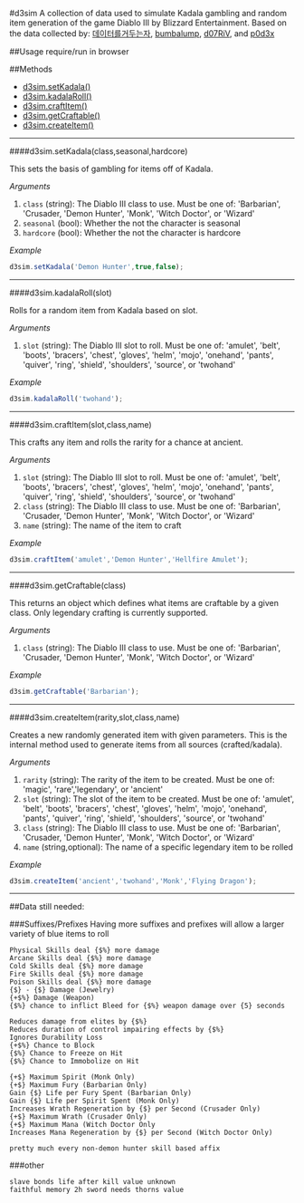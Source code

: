 #d3sim
A collection of data used to simulate Kadala gambling and random item generation of the game Diablo III by Blizzard Entertainment. Based on the data collected by:
[데이터를거두는자](https://docs.google.com/spreadsheets/d/1Ne3aqWO_UyE3yQhtbBPm1BcoRK3OsNMwwmDTbYLefzY/edit#gid=1902649360), [bumbalump](http://www.reddit.com/user/bumbalump), [d07RiV](http://www.reddit.com/user/d07RiV), and [p0d3x](http://www.reddit.com/user/p0d3x)


##Usage
require/run in browser


##Methods
* [d3sim.setKadala()](#d3simsetkadalaclassseasonalhardcore)
* [d3sim.kadalaRoll()](#d3simkadalarollslot)
* [d3sim.craftItem()](#d3simcraftitemslotclassname)
* [d3sim.getCraftable()](#d3simgetcraftableclass)
* [d3sim.createItem()](#d3simcreateitemrarityclassname)

---

####d3sim.setKadala(class,seasonal,hardcore)

This sets the basis of gambling for items off of Kadala.

*Arguments*

1. `class` (string): The Diablo III class to use. Must be one of: 'Barbarian', 'Crusader, 'Demon Hunter', 'Monk', 'Witch Doctor', or 'Wizard'
2. `seasonal` (bool): Whether the not the character is seasonal
3. `hardcore` (bool): Whether the not the character is hardcore

*Example*

```javascript
d3sim.setKadala('Demon Hunter',true,false);
```

---
####d3sim.kadalaRoll(slot)

Rolls for a random item from Kadala based on slot.

*Arguments*

1. `slot` (string): The Diablo III slot to roll. Must be one of: 'amulet', 'belt', 'boots', 'bracers', 'chest', 'gloves', 'helm', 'mojo', 'onehand', 'pants', 'quiver', 'ring', 'shield', 'shoulders', 'source', or 'twohand'

*Example*

```javascript
d3sim.kadalaRoll('twohand');
```

---
####d3sim.craftItem(slot,class,name)

This crafts any item and rolls the rarity for a chance at ancient.

*Arguments*

1. `slot` (string): The Diablo III slot to roll. Must be one of: 'amulet', 'belt', 'boots', 'bracers', 'chest', 'gloves', 'helm', 'mojo', 'onehand', 'pants', 'quiver', 'ring', 'shield', 'shoulders', 'source', or 'twohand'
2. `class` (string): The Diablo III class to use. Must be one of: 'Barbarian', 'Crusader, 'Demon Hunter', 'Monk', 'Witch Doctor', or 'Wizard'
3. `name` (string): The name of the item to craft

*Example*

```javascript
d3sim.craftItem('amulet','Demon Hunter','Hellfire Amulet');
```

---
####d3sim.getCraftable(class)

This returns an object which defines what items are craftable by a given class. Only legendary crafting is currently supported.

*Arguments*

1. `class` (string): The Diablo III class to use. Must be one of: 'Barbarian', 'Crusader, 'Demon Hunter', 'Monk', 'Witch Doctor', or 'Wizard'

*Example*
```javascript
d3sim.getCraftable('Barbarian');
```

---
####d3sim.createItem(rarity,slot,class,name)

Creates a new randomly generated item with given parameters. This is the internal method used to generate items from all sources (crafted/kadala).

*Arguments*

1. `rarity` (string): The rarity of the item to be created. Must be one of: 'magic', 'rare','legendary', or 'ancient'
2. `slot` (string): The slot of the item to be created. Must be one of: 'amulet', 'belt', 'boots', 'bracers', 'chest', 'gloves', 'helm', 'mojo', 'onehand', 'pants', 'quiver', 'ring', 'shield', 'shoulders', 'source', or 'twohand'
3. `class` (string): The Diablo III class to use. Must be one of: 'Barbarian', 'Crusader, 'Demon Hunter', 'Monk', 'Witch Doctor', or 'Wizard'
4. `name` (string,optional): The name of a specific legendary item to be rolled

*Example*

```javascript
d3sim.createItem('ancient','twohand','Monk','Flying Dragon');
```

---
##Data still needed:

###Suffixes/Prefixes
Having more suffixes and prefixes will allow a larger variety of blue items to roll
```
Physical Skills deal {$%} more damage
Arcane Skills deal {$%} more damage
Cold Skills deal {$%} more damage
Fire Skills deal {$%} more damage
Poison Skills deal {$%} more damage
{$} - {$} Damage (Jewelry)
{+$%} Damage (Weapon)
{$%} chance to inflict Bleed for {$%} weapon damage over {5} seconds

Reduces damage from elites by {$%}
Reduces duration of control impairing effects by {$%}
Ignores Durability Loss
{+$%} Chance to Block
{$%} Chance to Freeze on Hit
{$%} Chance to Immobolize on Hit

{+$} Maximum Spirit (Monk Only)
{+$} Maximum Fury (Barbarian Only)
Gain {$} Life per Fury Spent (Barbarian Only)
Gain {$} Life per Spirit Spent (Monk Only)
Increases Wrath Regeneration by {$} per Second (Crusader Only)
{+$} Maximum Wrath (Crusader Only)
{+$} Maximum Mana (Witch Doctor Only
Increases Mana Regeneration by {$} per Second (Witch Doctor Only)

pretty much every non-demon hunter skill based affix
```

###other
```
slave bonds life after kill value unknown
faithful memory 2h sword needs thorns value
```
